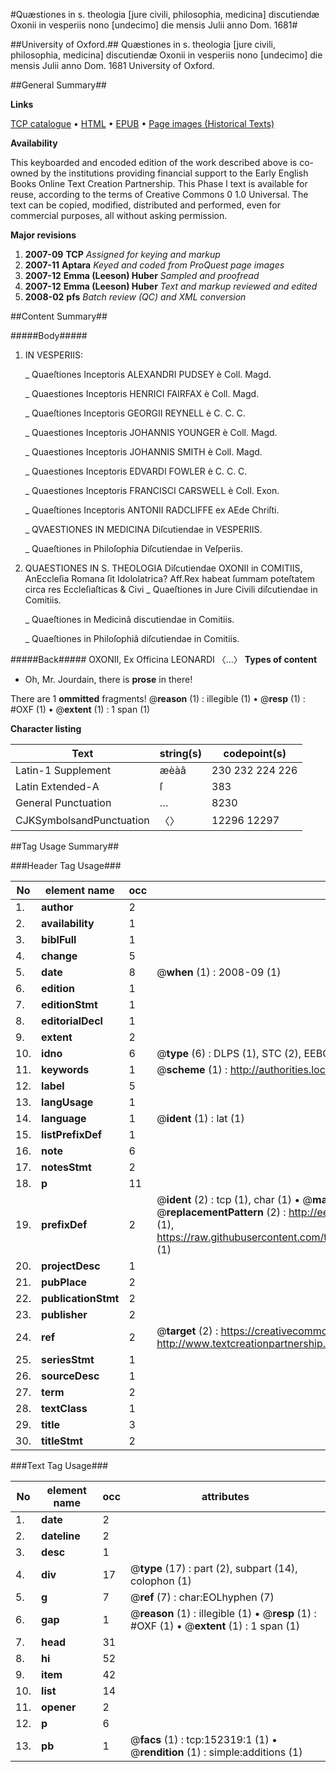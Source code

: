#Quæstiones in s. theologia [jure civili, philosophia, medicina] discutiendæ Oxonii in vesperiis nono [undecimo] die mensis Julii anno Dom. 1681#

##University of Oxford.##
Quæstiones in s. theologia [jure civili, philosophia, medicina] discutiendæ Oxonii in vesperiis nono [undecimo] die mensis Julii anno Dom. 1681
University of Oxford.

##General Summary##

**Links**

[TCP catalogue](http://www.ota.ox.ac.uk/tcp/)  • 
[HTML](http://tei.it.ox.ac.uk/tcp/Texts-HTML/free/A90/A90332.html)  • 
[EPUB](http://tei.it.ox.ac.uk/tcp/Texts-EPUB/free/A90/A90332.epub) • 
[Page images (Historical Texts)](https://data.historicaltexts.jisc.ac.uk/view?pubId=eebo-38875808e&pageId=eebo-38875808e-152319-1)

**Availability**

This keyboarded and encoded edition of the
	       work described above is co-owned by the institutions
	       providing financial support to the Early English Books
	       Online Text Creation Partnership. This Phase I text is
	       available for reuse, according to the terms of Creative
	       Commons 0 1.0 Universal. The text can be copied,
	       modified, distributed and performed, even for
	       commercial purposes, all without asking permission.

**Major revisions**

1. __2007-09__ __TCP__ *Assigned for keying and markup*
1. __2007-11__ __Aptara__ *Keyed and coded from ProQuest page images*
1. __2007-12__ __Emma (Leeson) Huber__ *Sampled and proofread*
1. __2007-12__ __Emma (Leeson) Huber__ *Text and markup reviewed and edited*
1. __2008-02__ __pfs__ *Batch review (QC) and XML conversion*

##Content Summary##

#####Body#####

1. IN VESPERIIS:

    _ Quaeſtiones Inceptoris ALEXANDRI PUDSEY
è Coll. Magd.

    _ Quaestiones Inceptoris HENRICI FAIRFAX
è Coll. Magd.

    _ Quaeſtiones Inceptoris GEORGII REYNELL
è C. C. C.

    _ Quaestiones Inceptoris JOHANNIS YOUNGER
è Coll. Magd.

    _ Quaestiones Inceptoris JOHANNIS SMITH
è Coll. Magd.

    _ Quaestiones Inceptoris EDVARDI FOWLER
è C. C. C.

    _ Quaestiones Inceptoris FRANCISCI CARSWELL
è Coll. Exon.

    _ Quaeſtiones Inceptoris ANTONII RADCLIFFE
ex AEde Chriſti.

    _ QVAESTIONES
IN MEDICINA
Diſcutiendae in VESPERIIS.

    _ Quaeſtiones in Philoſophia Diſcutiendae in Veſperiis.

1. QUAESTIONES
IN S. THEOLOGIA
Diſcutiendae OXONII in COMITIIS,
AnEccleſia Romana ſit Idololatrica? Aff.Rex habeat ſummam poteſtatem circa res Eccleſiaſticas
& Civi
    _ Quaeſtiones in Jure Civili diſcutiendae in Comitiis.

    _ Quaeſtiones in Medicinâ discutiendae in Comitiis.

    _ Quaeſtiones in Philoſophiâ diſcutiendae in Comitiis.

#####Back#####
OXONII, Ex Officina LEONARDI 〈…〉
**Types of content**

  * Oh, Mr. Jourdain, there is **prose** in there!

There are 1 **ommitted** fragments! 
 @__reason__ (1) : illegible (1)  •  @__resp__ (1) : #OXF (1)  •  @__extent__ (1) : 1 span (1)

**Character listing**


|Text|string(s)|codepoint(s)|
|---|---|---|
|Latin-1 Supplement|æèàâ|230 232 224 226|
|Latin Extended-A|ſ|383|
|General Punctuation|…|8230|
|CJKSymbolsandPunctuation|〈〉|12296 12297|

##Tag Usage Summary##

###Header Tag Usage###

|No|element name|occ|attributes|
|---|---|---|---|
|1.|__author__|2||
|2.|__availability__|1||
|3.|__biblFull__|1||
|4.|__change__|5||
|5.|__date__|8| @__when__ (1) : 2008-09 (1)|
|6.|__edition__|1||
|7.|__editionStmt__|1||
|8.|__editorialDecl__|1||
|9.|__extent__|2||
|10.|__idno__|6| @__type__ (6) : DLPS (1), STC (2), EEBO-CITATION (1), OCLC (1), VID (1)|
|11.|__keywords__|1| @__scheme__ (1) : http://authorities.loc.gov/ (1)|
|12.|__label__|5||
|13.|__langUsage__|1||
|14.|__language__|1| @__ident__ (1) : lat (1)|
|15.|__listPrefixDef__|1||
|16.|__note__|6||
|17.|__notesStmt__|2||
|18.|__p__|11||
|19.|__prefixDef__|2| @__ident__ (2) : tcp (1), char (1)  •  @__matchPattern__ (2) : ([0-9\-]+):([0-9IVX]+) (1), (.+) (1)  •  @__replacementPattern__ (2) : http://eebo.chadwyck.com/downloadtiff?vid=$1&page=$2 (1), https://raw.githubusercontent.com/textcreationpartnership/Texts/master/tcpchars.xml#$1 (1)|
|20.|__projectDesc__|1||
|21.|__pubPlace__|2||
|22.|__publicationStmt__|2||
|23.|__publisher__|2||
|24.|__ref__|2| @__target__ (2) : https://creativecommons.org/publicdomain/zero/1.0/ (1), http://www.textcreationpartnership.org/docs/. (1)|
|25.|__seriesStmt__|1||
|26.|__sourceDesc__|1||
|27.|__term__|2||
|28.|__textClass__|1||
|29.|__title__|3||
|30.|__titleStmt__|2||


###Text Tag Usage###

|No|element name|occ|attributes|
|---|---|---|---|
|1.|__date__|2||
|2.|__dateline__|2||
|3.|__desc__|1||
|4.|__div__|17| @__type__ (17) : part (2), subpart (14), colophon (1)|
|5.|__g__|7| @__ref__ (7) : char:EOLhyphen (7)|
|6.|__gap__|1| @__reason__ (1) : illegible (1)  •  @__resp__ (1) : #OXF (1)  •  @__extent__ (1) : 1 span (1)|
|7.|__head__|31||
|8.|__hi__|52||
|9.|__item__|42||
|10.|__list__|14||
|11.|__opener__|2||
|12.|__p__|6||
|13.|__pb__|1| @__facs__ (1) : tcp:152319:1 (1)  •  @__rendition__ (1) : simple:additions (1)|
